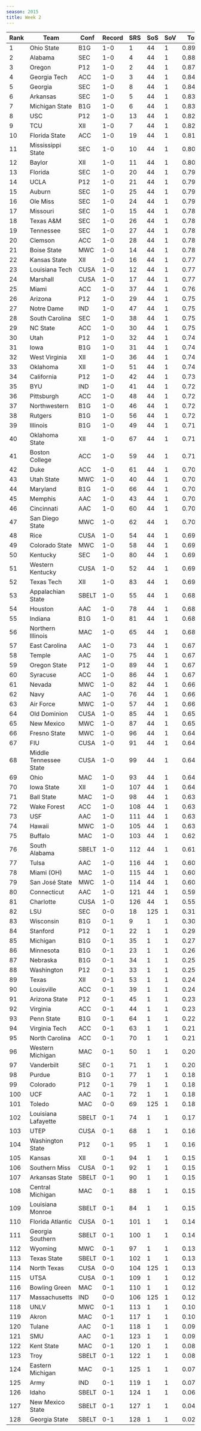 ```yaml
---
season: 2015
title: Week 2
---
```

<table class="display"><thead><tr><th>Rank</th><th>Team</th><th>Conf</th><th>Record</th><th>SRS</th><th>SoS</th><th>SoV</th><th>Total</th></tr></thead><tbody>
<tr><td>1</td><td>Ohio State</td><td>B1G</td><td>1-0</td><td>1</td><td>44</td><td>1</td><td>0.89181</td></tr>
<tr><td>2</td><td>Alabama</td><td>SEC</td><td>1-0</td><td>4</td><td>44</td><td>1</td><td>0.88728</td></tr>
<tr><td>3</td><td>Oregon</td><td>P12</td><td>1-0</td><td>2</td><td>44</td><td>1</td><td>0.87318</td></tr>
<tr><td>4</td><td>Georgia Tech</td><td>ACC</td><td>1-0</td><td>3</td><td>44</td><td>1</td><td>0.84783</td></tr>
<tr><td>5</td><td>Georgia</td><td>SEC</td><td>1-0</td><td>8</td><td>44</td><td>1</td><td>0.84637</td></tr>
<tr><td>6</td><td>Arkansas</td><td>SEC</td><td>1-0</td><td>5</td><td>44</td><td>1</td><td>0.83886</td></tr>
<tr><td>7</td><td>Michigan State</td><td>B1G</td><td>1-0</td><td>6</td><td>44</td><td>1</td><td>0.83625</td></tr>
<tr><td>8</td><td>USC</td><td>P12</td><td>1-0</td><td>13</td><td>44</td><td>1</td><td>0.82353</td></tr>
<tr><td>9</td><td>TCU</td><td>XII</td><td>1-0</td><td>7</td><td>44</td><td>1</td><td>0.82320</td></tr>
<tr><td>10</td><td>Florida State</td><td>ACC</td><td>1-0</td><td>19</td><td>44</td><td>1</td><td>0.81195</td></tr>
<tr><td>11</td><td>Mississippi State</td><td>SEC</td><td>1-0</td><td>10</td><td>44</td><td>1</td><td>0.80450</td></tr>
<tr><td>12</td><td>Baylor</td><td>XII</td><td>1-0</td><td>11</td><td>44</td><td>1</td><td>0.80146</td></tr>
<tr><td>13</td><td>Florida</td><td>SEC</td><td>1-0</td><td>20</td><td>44</td><td>1</td><td>0.79976</td></tr>
<tr><td>14</td><td>UCLA</td><td>P12</td><td>1-0</td><td>21</td><td>44</td><td>1</td><td>0.79919</td></tr>
<tr><td>15</td><td>Auburn</td><td>SEC</td><td>1-0</td><td>25</td><td>44</td><td>1</td><td>0.79810</td></tr>
<tr><td>16</td><td>Ole Miss</td><td>SEC</td><td>1-0</td><td>24</td><td>44</td><td>1</td><td>0.79041</td></tr>
<tr><td>17</td><td>Missouri</td><td>SEC</td><td>1-0</td><td>15</td><td>44</td><td>1</td><td>0.78863</td></tr>
<tr><td>18</td><td>Texas A&M</td><td>SEC</td><td>1-0</td><td>26</td><td>44</td><td>1</td><td>0.78777</td></tr>
<tr><td>19</td><td>Tennessee</td><td>SEC</td><td>1-0</td><td>27</td><td>44</td><td>1</td><td>0.78467</td></tr>
<tr><td>20</td><td>Clemson</td><td>ACC</td><td>1-0</td><td>28</td><td>44</td><td>1</td><td>0.78250</td></tr>
<tr><td>21</td><td>Boise State</td><td>MWC</td><td>1-0</td><td>14</td><td>44</td><td>1</td><td>0.78067</td></tr>
<tr><td>22</td><td>Kansas State</td><td>XII</td><td>1-0</td><td>16</td><td>44</td><td>1</td><td>0.77279</td></tr>
<tr><td>23</td><td>Louisiana Tech</td><td>CUSA</td><td>1-0</td><td>12</td><td>44</td><td>1</td><td>0.77267</td></tr>
<tr><td>24</td><td>Marshall</td><td>CUSA</td><td>1-0</td><td>17</td><td>44</td><td>1</td><td>0.77024</td></tr>
<tr><td>25</td><td>Miami</td><td>ACC</td><td>1-0</td><td>37</td><td>44</td><td>1</td><td>0.76031</td></tr>
<tr><td>26</td><td>Arizona</td><td>P12</td><td>1-0</td><td>29</td><td>44</td><td>1</td><td>0.75818</td></tr>
<tr><td>27</td><td>Notre Dame</td><td>IND</td><td>1-0</td><td>47</td><td>44</td><td>1</td><td>0.75514</td></tr>
<tr><td>28</td><td>South Carolina</td><td>SEC</td><td>1-0</td><td>38</td><td>44</td><td>1</td><td>0.75464</td></tr>
<tr><td>29</td><td>NC State</td><td>ACC</td><td>1-0</td><td>30</td><td>44</td><td>1</td><td>0.75234</td></tr>
<tr><td>30</td><td>Utah</td><td>P12</td><td>1-0</td><td>32</td><td>44</td><td>1</td><td>0.74708</td></tr>
<tr><td>31</td><td>Iowa</td><td>B1G</td><td>1-0</td><td>31</td><td>44</td><td>1</td><td>0.74706</td></tr>
<tr><td>32</td><td>West Virginia</td><td>XII</td><td>1-0</td><td>36</td><td>44</td><td>1</td><td>0.74575</td></tr>
<tr><td>33</td><td>Oklahoma</td><td>XII</td><td>1-0</td><td>51</td><td>44</td><td>1</td><td>0.74442</td></tr>
<tr><td>34</td><td>California</td><td>P12</td><td>1-0</td><td>42</td><td>44</td><td>1</td><td>0.73465</td></tr>
<tr><td>35</td><td>BYU</td><td>IND</td><td>1-0</td><td>41</td><td>44</td><td>1</td><td>0.72892</td></tr>
<tr><td>36</td><td>Pittsburgh</td><td>ACC</td><td>1-0</td><td>48</td><td>44</td><td>1</td><td>0.72796</td></tr>
<tr><td>37</td><td>Northwestern</td><td>B1G</td><td>1-0</td><td>46</td><td>44</td><td>1</td><td>0.72667</td></tr>
<tr><td>38</td><td>Rutgers</td><td>B1G</td><td>1-0</td><td>56</td><td>44</td><td>1</td><td>0.72020</td></tr>
<tr><td>39</td><td>Illinois</td><td>B1G</td><td>1-0</td><td>49</td><td>44</td><td>1</td><td>0.71869</td></tr>
<tr><td>40</td><td>Oklahoma State</td><td>XII</td><td>1-0</td><td>67</td><td>44</td><td>1</td><td>0.71276</td></tr>
<tr><td>41</td><td>Boston College</td><td>ACC</td><td>1-0</td><td>59</td><td>44</td><td>1</td><td>0.71174</td></tr>
<tr><td>42</td><td>Duke</td><td>ACC</td><td>1-0</td><td>61</td><td>44</td><td>1</td><td>0.70934</td></tr>
<tr><td>43</td><td>Utah State</td><td>MWC</td><td>1-0</td><td>40</td><td>44</td><td>1</td><td>0.70916</td></tr>
<tr><td>44</td><td>Maryland</td><td>B1G</td><td>1-0</td><td>66</td><td>44</td><td>1</td><td>0.70752</td></tr>
<tr><td>45</td><td>Memphis</td><td>AAC</td><td>1-0</td><td>43</td><td>44</td><td>1</td><td>0.70746</td></tr>
<tr><td>46</td><td>Cincinnati</td><td>AAC</td><td>1-0</td><td>60</td><td>44</td><td>1</td><td>0.70663</td></tr>
<tr><td>47</td><td>San Diego State</td><td>MWC</td><td>1-0</td><td>62</td><td>44</td><td>1</td><td>0.70080</td></tr>
<tr><td>48</td><td>Rice</td><td>CUSA</td><td>1-0</td><td>54</td><td>44</td><td>1</td><td>0.69905</td></tr>
<tr><td>49</td><td>Colorado State</td><td>MWC</td><td>1-0</td><td>58</td><td>44</td><td>1</td><td>0.69588</td></tr>
<tr><td>50</td><td>Kentucky</td><td>SEC</td><td>1-0</td><td>80</td><td>44</td><td>1</td><td>0.69555</td></tr>
<tr><td>51</td><td>Western Kentucky</td><td>CUSA</td><td>1-0</td><td>52</td><td>44</td><td>1</td><td>0.69493</td></tr>
<tr><td>52</td><td>Texas Tech</td><td>XII</td><td>1-0</td><td>83</td><td>44</td><td>1</td><td>0.69105</td></tr>
<tr><td>53</td><td>Appalachian State</td><td>SBELT</td><td>1-0</td><td>55</td><td>44</td><td>1</td><td>0.68855</td></tr>
<tr><td>54</td><td>Houston</td><td>AAC</td><td>1-0</td><td>78</td><td>44</td><td>1</td><td>0.68593</td></tr>
<tr><td>55</td><td>Indiana</td><td>B1G</td><td>1-0</td><td>81</td><td>44</td><td>1</td><td>0.68566</td></tr>
<tr><td>56</td><td>Northern Illinois</td><td>MAC</td><td>1-0</td><td>65</td><td>44</td><td>1</td><td>0.68455</td></tr>
<tr><td>57</td><td>East Carolina</td><td>AAC</td><td>1-0</td><td>73</td><td>44</td><td>1</td><td>0.67573</td></tr>
<tr><td>58</td><td>Temple</td><td>AAC</td><td>1-0</td><td>75</td><td>44</td><td>1</td><td>0.67556</td></tr>
<tr><td>59</td><td>Oregon State</td><td>P12</td><td>1-0</td><td>89</td><td>44</td><td>1</td><td>0.67229</td></tr>
<tr><td>60</td><td>Syracuse</td><td>ACC</td><td>1-0</td><td>86</td><td>44</td><td>1</td><td>0.67178</td></tr>
<tr><td>61</td><td>Nevada</td><td>MWC</td><td>1-0</td><td>82</td><td>44</td><td>1</td><td>0.66424</td></tr>
<tr><td>62</td><td>Navy</td><td>AAC</td><td>1-0</td><td>76</td><td>44</td><td>1</td><td>0.66407</td></tr>
<tr><td>63</td><td>Air Force</td><td>MWC</td><td>1-0</td><td>57</td><td>44</td><td>1</td><td>0.66184</td></tr>
<tr><td>64</td><td>Old Dominion</td><td>CUSA</td><td>1-0</td><td>85</td><td>44</td><td>1</td><td>0.65379</td></tr>
<tr><td>65</td><td>New Mexico</td><td>MWC</td><td>1-0</td><td>87</td><td>44</td><td>1</td><td>0.65077</td></tr>
<tr><td>66</td><td>Fresno State</td><td>MWC</td><td>1-0</td><td>96</td><td>44</td><td>1</td><td>0.64813</td></tr>
<tr><td>67</td><td>FIU</td><td>CUSA</td><td>1-0</td><td>91</td><td>44</td><td>1</td><td>0.64640</td></tr>
<tr><td>68</td><td>Middle Tennessee State</td><td>CUSA</td><td>1-0</td><td>99</td><td>44</td><td>1</td><td>0.64526</td></tr>
<tr><td>69</td><td>Ohio</td><td>MAC</td><td>1-0</td><td>93</td><td>44</td><td>1</td><td>0.64233</td></tr>
<tr><td>70</td><td>Iowa State</td><td>XII</td><td>1-0</td><td>107</td><td>44</td><td>1</td><td>0.64132</td></tr>
<tr><td>71</td><td>Ball State</td><td>MAC</td><td>1-0</td><td>98</td><td>44</td><td>1</td><td>0.63937</td></tr>
<tr><td>72</td><td>Wake Forest</td><td>ACC</td><td>1-0</td><td>108</td><td>44</td><td>1</td><td>0.63775</td></tr>
<tr><td>73</td><td>USF</td><td>AAC</td><td>1-0</td><td>111</td><td>44</td><td>1</td><td>0.63128</td></tr>
<tr><td>74</td><td>Hawaii</td><td>MWC</td><td>1-0</td><td>105</td><td>44</td><td>1</td><td>0.63026</td></tr>
<tr><td>75</td><td>Buffalo</td><td>MAC</td><td>1-0</td><td>103</td><td>44</td><td>1</td><td>0.62647</td></tr>
<tr><td>76</td><td>South Alabama</td><td>SBELT</td><td>1-0</td><td>112</td><td>44</td><td>1</td><td>0.61011</td></tr>
<tr><td>77</td><td>Tulsa</td><td>AAC</td><td>1-0</td><td>116</td><td>44</td><td>1</td><td>0.60868</td></tr>
<tr><td>78</td><td>Miami (OH)</td><td>MAC</td><td>1-0</td><td>115</td><td>44</td><td>1</td><td>0.60816</td></tr>
<tr><td>79</td><td>San José State</td><td>MWC</td><td>1-0</td><td>114</td><td>44</td><td>1</td><td>0.60814</td></tr>
<tr><td>80</td><td>Connecticut</td><td>AAC</td><td>1-0</td><td>121</td><td>44</td><td>1</td><td>0.59075</td></tr>
<tr><td>81</td><td>Charlotte</td><td>CUSA</td><td>1-0</td><td>126</td><td>44</td><td>1</td><td>0.55353</td></tr>
<tr><td>82</td><td>LSU</td><td>SEC</td><td>0-0</td><td>18</td><td>125</td><td>1</td><td>0.31317</td></tr>
<tr><td>83</td><td>Wisconsin</td><td>B1G</td><td>0-1</td><td>9</td><td>1</td><td>1</td><td>0.30858</td></tr>
<tr><td>84</td><td>Stanford</td><td>P12</td><td>0-1</td><td>22</td><td>1</td><td>1</td><td>0.29511</td></tr>
<tr><td>85</td><td>Michigan</td><td>B1G</td><td>0-1</td><td>35</td><td>1</td><td>1</td><td>0.27059</td></tr>
<tr><td>86</td><td>Minnesota</td><td>B1G</td><td>0-1</td><td>23</td><td>1</td><td>1</td><td>0.26677</td></tr>
<tr><td>87</td><td>Nebraska</td><td>B1G</td><td>0-1</td><td>34</td><td>1</td><td>1</td><td>0.25737</td></tr>
<tr><td>88</td><td>Washington</td><td>P12</td><td>0-1</td><td>33</td><td>1</td><td>1</td><td>0.25614</td></tr>
<tr><td>89</td><td>Texas</td><td>XII</td><td>0-1</td><td>53</td><td>1</td><td>1</td><td>0.24540</td></tr>
<tr><td>90</td><td>Louisville</td><td>ACC</td><td>0-1</td><td>39</td><td>1</td><td>1</td><td>0.24329</td></tr>
<tr><td>91</td><td>Arizona State</td><td>P12</td><td>0-1</td><td>45</td><td>1</td><td>1</td><td>0.23788</td></tr>
<tr><td>92</td><td>Virginia</td><td>ACC</td><td>0-1</td><td>44</td><td>1</td><td>1</td><td>0.23749</td></tr>
<tr><td>93</td><td>Penn State</td><td>B1G</td><td>0-1</td><td>64</td><td>1</td><td>1</td><td>0.22502</td></tr>
<tr><td>94</td><td>Virginia Tech</td><td>ACC</td><td>0-1</td><td>63</td><td>1</td><td>1</td><td>0.21783</td></tr>
<tr><td>95</td><td>North Carolina</td><td>ACC</td><td>0-1</td><td>70</td><td>1</td><td>1</td><td>0.21177</td></tr>
<tr><td>96</td><td>Western Michigan</td><td>MAC</td><td>0-1</td><td>50</td><td>1</td><td>1</td><td>0.20850</td></tr>
<tr><td>97</td><td>Vanderbilt</td><td>SEC</td><td>0-1</td><td>71</td><td>1</td><td>1</td><td>0.20186</td></tr>
<tr><td>98</td><td>Purdue</td><td>B1G</td><td>0-1</td><td>77</td><td>1</td><td>1</td><td>0.18902</td></tr>
<tr><td>99</td><td>Colorado</td><td>P12</td><td>0-1</td><td>79</td><td>1</td><td>1</td><td>0.18728</td></tr>
<tr><td>100</td><td>UCF</td><td>AAC</td><td>0-1</td><td>72</td><td>1</td><td>1</td><td>0.18586</td></tr>
<tr><td>101</td><td>Toledo</td><td>MAC</td><td>0-0</td><td>69</td><td>125</td><td>1</td><td>0.18536</td></tr>
<tr><td>102</td><td>Louisiana Lafayette</td><td>SBELT</td><td>0-1</td><td>74</td><td>1</td><td>1</td><td>0.17858</td></tr>
<tr><td>103</td><td>UTEP</td><td>CUSA</td><td>0-1</td><td>68</td><td>1</td><td>1</td><td>0.16784</td></tr>
<tr><td>104</td><td>Washington State</td><td>P12</td><td>0-1</td><td>95</td><td>1</td><td>1</td><td>0.16379</td></tr>
<tr><td>105</td><td>Kansas</td><td>XII</td><td>0-1</td><td>94</td><td>1</td><td>1</td><td>0.15966</td></tr>
<tr><td>106</td><td>Southern Miss</td><td>CUSA</td><td>0-1</td><td>92</td><td>1</td><td>1</td><td>0.15801</td></tr>
<tr><td>107</td><td>Arkansas State</td><td>SBELT</td><td>0-1</td><td>90</td><td>1</td><td>1</td><td>0.15449</td></tr>
<tr><td>108</td><td>Central Michigan</td><td>MAC</td><td>0-1</td><td>88</td><td>1</td><td>1</td><td>0.15431</td></tr>
<tr><td>109</td><td>Louisiana Monroe</td><td>SBELT</td><td>0-1</td><td>84</td><td>1</td><td>1</td><td>0.15112</td></tr>
<tr><td>110</td><td>Florida Atlantic</td><td>CUSA</td><td>0-1</td><td>101</td><td>1</td><td>1</td><td>0.14215</td></tr>
<tr><td>111</td><td>Georgia Southern</td><td>SBELT</td><td>0-1</td><td>100</td><td>1</td><td>1</td><td>0.14211</td></tr>
<tr><td>112</td><td>Wyoming</td><td>MWC</td><td>0-1</td><td>97</td><td>1</td><td>1</td><td>0.13826</td></tr>
<tr><td>113</td><td>Texas State</td><td>SBELT</td><td>0-1</td><td>102</td><td>1</td><td>1</td><td>0.13423</td></tr>
<tr><td>114</td><td>North Texas</td><td>CUSA</td><td>0-0</td><td>104</td><td>125</td><td>1</td><td>0.13260</td></tr>
<tr><td>115</td><td>UTSA</td><td>CUSA</td><td>0-1</td><td>109</td><td>1</td><td>1</td><td>0.12221</td></tr>
<tr><td>116</td><td>Bowling Green</td><td>MAC</td><td>0-1</td><td>110</td><td>1</td><td>1</td><td>0.12146</td></tr>
<tr><td>117</td><td>Massachusetts</td><td>IND</td><td>0-0</td><td>106</td><td>125</td><td>1</td><td>0.12058</td></tr>
<tr><td>118</td><td>UNLV</td><td>MWC</td><td>0-1</td><td>113</td><td>1</td><td>1</td><td>0.10568</td></tr>
<tr><td>119</td><td>Akron</td><td>MAC</td><td>0-1</td><td>117</td><td>1</td><td>1</td><td>0.10040</td></tr>
<tr><td>120</td><td>Tulane</td><td>AAC</td><td>0-1</td><td>118</td><td>1</td><td>1</td><td>0.09906</td></tr>
<tr><td>121</td><td>SMU</td><td>AAC</td><td>0-1</td><td>123</td><td>1</td><td>1</td><td>0.09002</td></tr>
<tr><td>122</td><td>Kent State</td><td>MAC</td><td>0-1</td><td>120</td><td>1</td><td>1</td><td>0.08586</td></tr>
<tr><td>123</td><td>Troy</td><td>SBELT</td><td>0-1</td><td>122</td><td>1</td><td>1</td><td>0.08128</td></tr>
<tr><td>124</td><td>Eastern Michigan</td><td>MAC</td><td>0-1</td><td>125</td><td>1</td><td>1</td><td>0.07570</td></tr>
<tr><td>125</td><td>Army</td><td>IND</td><td>0-1</td><td>119</td><td>1</td><td>1</td><td>0.07355</td></tr>
<tr><td>126</td><td>Idaho</td><td>SBELT</td><td>0-1</td><td>124</td><td>1</td><td>1</td><td>0.06711</td></tr>
<tr><td>127</td><td>New Mexico State</td><td>SBELT</td><td>0-1</td><td>127</td><td>1</td><td>1</td><td>0.04580</td></tr>
<tr><td>128</td><td>Georgia State</td><td>SBELT</td><td>0-1</td><td>128</td><td>1</td><td>1</td><td>0.02906</td></tr>
</tbody></table>
